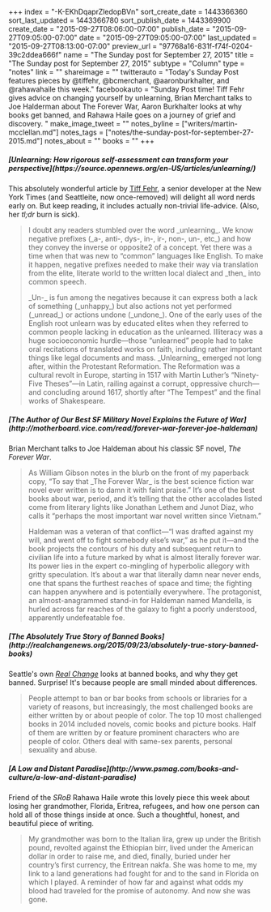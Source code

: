 +++
index = "-K-EKhDqaprZledopBVn"
sort_create_date = 1443366360
sort_last_updated = 1443366780
sort_publish_date = 1443369900
create_date = "2015-09-27T08:06:00-07:00"
publish_date = "2015-09-27T09:05:00-07:00"
date = "2015-09-27T09:05:00-07:00"
last_updated = "2015-09-27T08:13:00-07:00"
preview_url = "97768a16-831f-f74f-0204-39c2ddea666f"
name = "The Sunday post for September 27, 2015"
title = "The Sunday post for September 27, 2015"
subtype = "Column"
type = "notes"
link = ""
shareimage = ""
twitterauto = "Today's Sunday Post features pieces by @tiffehr, @bcmerchant, @aaronburkhalter, and @rahawahaile this week."
facebookauto = "Sunday Post time! Tiff Fehr gives advice on changing yourself by unlearning, Brian Merchant talks to Joe Halderman about The Forever War, Aaron Burkhalter looks at why books get banned, and Rahawa Haile goes on a journey of grief and discovery. "
make_image_tweet = ""
notes_byline = ["writers/martin-mcclellan.md"]
notes_tags = ["notes/the-sunday-post-for-september-27-2015.md"]
notes_about = ""
books = ""
+++
<h5>[Unlearning: How rigorous self-assessment can transform your perspective](https://source.opennews.org/en-US/articles/unlearning/)</h5>

This absolutely wonderful article by [Tiff Fehr](https://twitter.com/tiffehr "Tiff Fehr (@tiffehr) | Twitter"), a senior developer at the New York Times (and Seattleite, now once-removed) will delight all word nerds early on. But keep reading, it includes actually non-trivial life-advice. (Also, her _tl;dr_ burn is sick).

<blockquote>
<p>I doubt any readers stumbled over the word _unlearning_. We know negative prefixes (_a-, anti-, dys-, in-, ir-, non-, un-, etc_) and how they convey the inverse or opposite2 of a concept. Yet there was a time when that was new to “common” languages like English. To make it happen, negative prefixes needed to make their way via translation from the elite, literate world to the written local dialect and _then_ into common speech.</p>

<p>_Un-_ is fun among the negatives because it can express both a lack of something (_unhappy_) but also actions not yet performed (_unread_) or actions undone (_undone_). One of the early uses of the English root unlearn was by educated elites when they referred to common people lacking in education as the unlearned. Illiteracy was a huge socioeconomic hurdle—those “unlearned” people had to take oral recitations of translated works on faith, including rather important things like legal documents and mass. _Unlearning_ emerged not long after, within the Protestant Reformation. The Reformation was a cultural revolt in Europe, starting in 1517 with Martin Luther’s “Ninety-Five Theses”—in Latin, railing against a corrupt, oppressive church—and concluding around 1617, shortly after “The Tempest” and the final works of Shakespeare.</p>
</blockquote>

<h5>[The Author of Our Best SF Military Novel Explains the Future of War](http://motherboard.vice.com/read/forever-war-forever-joe-haldeman)</h5>

Brian Merchant talks to Joe Haldeman about his classic SF novel, _The Forever War_.

<blockquote>

<p> As William Gibson notes in the blurb on the front of my paperback copy, “To say that _The Forever War_ is the best science fiction war novel ever written is to damn it with faint praise.” It’s one of the best books about war, period, and it’s telling that the other accolades listed come from literary lights like Jonathan Lethem and Junot Diaz, who calls it “perhaps the most important war novel written since Vietnam.”
</p>
<p>Haldeman was a veteran of that conflict—“I was drafted against my will, and went off to fight somebody else’s war,” as he put it—and the book projects the contours of his duty and subsequent return to civilian life into a future marked by what is almost literally forever war. Its power lies in the expert co-mingling of hyperbolic allegory with gritty speculation. It’s about a war that literally damn near never ends, one that spans the furthest reaches of space and time; the fighting can happen anywhere and is potentially everywhere. The protagonist, an almost-anagrammed stand-in for Haldeman named Mandella, is hurled across far reaches of the galaxy to fight a poorly understood, apparently undefeatable foe.
</p>
</blockquote>


<h5>[The Absolutely True Story of Banned Books](http://realchangenews.org/2015/09/23/absolutely-true-story-banned-books)</h5>

Seattle's own _[Real Change](http://realchangenews.org/ "Home | Real Change")_ looks at banned books, and why they get banned. Surprise! It's because people are small minded about differences. 

<blockquote>
	People attempt to ban or bar books from schools or libraries for a variety of reasons, but increasingly, the most challenged books are either written by or about people of color. The top 10 most challenged books in 2014 included novels, comic books and picture books. Half of them are written by or feature prominent characters who are people of color. Others deal with same-sex parents, personal sexuality and abuse.
</blockquote>

<h5>[A Low and Distant Paradise](http://www.psmag.com/books-and-culture/a-low-and-distant-paradise)</h5>

Friend of the _SRoB_ Rahawa Haile wrote this lovely piece this week about losing her grandmother, Florida, Eritrea, refugees, and how one person can hold all of those things inside at once. Such a thoughtful, honest, and beautiful piece of writing.

<blockquote>
My grandmother was born to the Italian lira, grew up under the British pound, revolted against the Ethiopian birr, lived under the American dollar in order to raise me, and died, finally, buried under her country’s first currency, the Eritrean nakfa. She was home to me, my link to a land generations had fought for and to the sand in Florida on which I played. A reminder of how far and against what odds my blood had traveled for the promise of autonomy. And now she was gone.
</blockquote>
